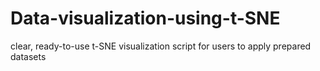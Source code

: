 # Data-visualization-using-t-SNE
clear, ready-to-use t-SNE visualization script for users to apply prepared datasets
